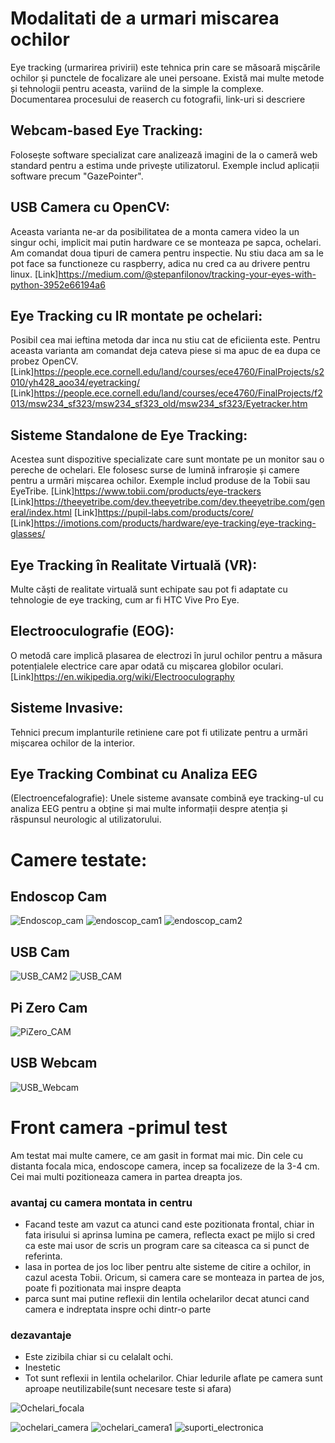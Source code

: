 # Modalitati de a urmari miscarea ochilor

Eye tracking (urmarirea privirii) este tehnica prin care se măsoară mișcările ochilor și punctele de focalizare ale unei persoane. Există mai multe metode și tehnologii pentru aceasta, variind de la simple la complexe.
Documentarea procesului de reaserch cu fotografii, link-uri si descriere

## Webcam-based Eye Tracking:

 Folosește software specializat care analizează imagini de la o cameră web standard pentru a estima unde privește utilizatorul. Exemple includ aplicații software precum "GazePointer".

## USB Camera cu OpenCV:
 Aceasta varianta ne-ar da posibilitatea de a monta camera video la un singur ochi, implicit mai putin hardware ce se monteaza pe sapca, ochelari.
 Am comandat doua tipuri de camera pentru inspectie. Nu stiu daca am sa le pot face sa functioneze cu raspberry, adica nu cred ca au drivere pentru linux.
 [Link]https://medium.com/@stepanfilonov/tracking-your-eyes-with-python-3952e66194a6

## Eye Tracking cu IR montate pe ochelari:
Posibil cea mai ieftina metoda dar inca nu stiu cat de eficiienta este.
Pentru aceasta varianta am comandat deja cateva piese si ma apuc de ea dupa ce probez OpenCV.
[Link]https://people.ece.cornell.edu/land/courses/ece4760/FinalProjects/s2010/yh428_aoo34/eyetracking/
[Link]https://people.ece.cornell.edu/land/courses/ece4760/FinalProjects/f2013/msw234_sf323/msw234_sf323_old/msw234_sf323/Eyetracker.htm

## Sisteme Standalone de Eye Tracking:
 Acestea sunt dispozitive specializate care sunt montate pe un monitor sau o pereche de ochelari. Ele folosesc surse de lumină infraroșie și camere pentru a urmări mișcarea ochilor. Exemple includ produse de la Tobii sau EyeTribe.
 [Link]https://www.tobii.com/products/eye-trackers
 [Link]https://theeyetribe.com/dev.theeyetribe.com/dev.theeyetribe.com/general/index.html
 [Link]https://pupil-labs.com/products/core/
 [Link]https://imotions.com/products/hardware/eye-tracking/eye-tracking-glasses/

## Eye Tracking în Realitate Virtuală (VR):
 Multe căști de realitate virtuală sunt echipate sau pot fi adaptate cu tehnologie de eye tracking, cum ar fi HTC Vive Pro Eye.

## Electrooculografie (EOG):
 O metodă care implică plasarea de electrozi în jurul ochilor pentru a măsura potențialele electrice care apar odată cu mișcarea globilor oculari.
[Link]https://en.wikipedia.org/wiki/Electrooculography


## Sisteme Invasive:
 Tehnici precum implanturile retiniene care pot fi utilizate pentru a urmări mișcarea ochilor de la interior.

## Eye Tracking Combinat cu Analiza EEG
 (Electroencefalografie): Unele sisteme avansate combină eye tracking-ul cu analiza EEG pentru a obține și mai multe informații despre atenția și răspunsul neurologic al utilizatorului.


# Camere testate:
## Endoscop Cam

![Endoscop_cam](https://github.com/4-digital/EyeTracking/assets/26842625/9a64ac73-1009-44ec-b29b-caf290a9ef9f)
![endoscop_cam1](https://github.com/4-digital/EyeTracking/assets/26842625/0c253fda-5211-4522-8208-427314adc94c)
![endoscop_cam2](https://github.com/4-digital/EyeTracking/assets/26842625/4aa5ad90-118b-45ae-89d1-ad0261e4a06b)

## USB Cam


![USB_CAM2](https://github.com/4-digital/EyeTracking/assets/26842625/6d246da5-1d56-4913-bf36-f54e033a8039)
![USB_CAM](https://github.com/4-digital/EyeTracking/assets/26842625/f940eef1-2943-4072-9808-8c09c8ff3eea)


## Pi Zero Cam


![PiZero_CAM](https://github.com/4-digital/EyeTracking/assets/26842625/a1a7793a-04e4-4286-aaab-a6bcd622505d)


## USB Webcam

![USB_Webcam](https://github.com/4-digital/EyeTracking/assets/26842625/46b6be27-e90a-4ac6-b88c-0ac0652862b8)



# Front camera -primul test
 Am testat mai multe camere, ce am gasit in format mai mic. Din cele cu distanta focala mica, endoscope camera, incep sa focalizeze de la 3-4 cm. Cei mai multi pozitioneaza camera in partea dreapta jos.
 ### avantaj cu camera montata in centru
  - Facand teste am vazut ca atunci cand este pozitionata frontal, chiar in fata irisului si aprinsa lumina pe camera, reflecta exact pe mijlo si cred ca este mai usor de scris un program care sa citeasca ca si punct de referinta.
  - lasa in portea de jos loc liber pentru alte sisteme de citire a ochilor, in cazul acesta Tobii. Oricum, si camera care se monteaza in partea de jos, poate fi pozitionata mai inspre deapta
  - parca sunt mai putine reflexii din lentila ochelarilor decat atunci cand camera e indreptata inspre ochi dintr-o parte
### dezavantaje
 - Este zizibila chiar si cu celalalt ochi.
 - Inestetic
 - Tot sunt reflexii in lentila ochelarilor. Chiar ledurile aflate pe camera sunt aproape neutilizabile(sunt necesare teste si afara)

![Ochelari_focala](https://github.com/4-digital/EyeTracking/assets/26842625/2c22d382-fcc0-4637-b153-a9a0663e0237)

![ochelari_camera](https://github.com/4-digital/EyeTracking/assets/26842625/8ae689d2-5cf1-44db-88f9-88e0d0753c09)
![ochelari_camera1](https://github.com/4-digital/EyeTracking/assets/26842625/638a98e8-02c1-4553-9387-b33bf7502826)
![suporti_electronica](https://github.com/4-digital/EyeTracking/assets/26842625/ceacde26-304b-4087-88a6-670d760f5501)
